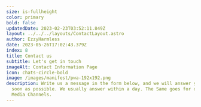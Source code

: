 ```yaml
---
size: is-fullheight
color: primary
bold: false
updatedDate: 2023-02-23T03:52:11.849Z
layout: ../../../layouts/ContactLayout.astro
author: EzzyHarmless
date: 2023-05-26T17:02:43.379Z
index: 8
title: Contact us
subtitle: Let's get in touch
imageAlt: Contact Information Page
icon: chats-circle-bold
image: /images/manifest/pwa-192x192.png
description: W﻿rite us a message in the form below, and we will answer you as
  soon as possible. We usually answer within a day. The Same goes for our Social
  Media Channels.
---
```

 ﻿